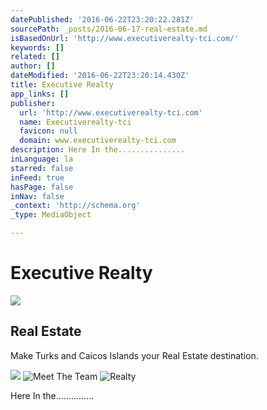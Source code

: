 ```yaml
---
datePublished: '2016-06-22T23:20:22.281Z'
sourcePath: _posts/2016-06-17-real-estate.md
isBasedOnUrl: 'http://www.executiverealty-tci.com/'
keywords: []
related: []
author: []
dateModified: '2016-06-22T23:20:14.430Z'
title: Executive Realty
app_links: []
publisher:
  url: 'http://www.executiverealty-tci.com'
  name: Executiverealty-tci
  favicon: null
  domain: www.executiverealty-tci.com
description: Here In the...............
inLanguage: la
starred: false
inFeed: true
hasPage: false
inNav: false
_context: 'http://schema.org'
_type: MediaObject

---
```

# Executive Realty

<article style=""><img src="https://imgflo.herokuapp.com/graph/vahj1ThiexotieMo/cb314e5fac315cc695c4f25514f0c71e/noop.jpg?input=http%3A%2F%2Fwww.executiverealty-tci.com%2Fimages%2Fbig-img3.jpg" /><h1>Real Estate</h1><p>Make Turks and Caicos Islands your Real Estate destination.</p></article>

![](https://the-grid-user-content.s3-us-west-2.amazonaws.com/8b8665c6-3832-4b3b-aa78-6731739fbb3f.jpg)
![Meet The Team](https://the-grid-user-content.s3-us-west-2.amazonaws.com/e556299b-a7d5-49ae-bcbf-7511cafdcdf0.png)
![Realty](https://the-grid-user-content.s3-us-west-2.amazonaws.com/342599c6-2e73-4723-b85c-212d5431ee5a.jpg)

Here In the...............
